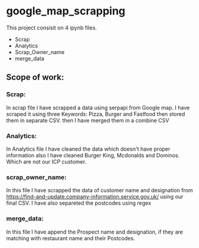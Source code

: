 # google_map_scrapping
This project consisit on 4 ipynb files.
- Scrap
- Analytics
- Scrap_Owner_name
- merge_data
## Scope of work:
### Scrap:
In scrap file I have scrapped a data using serpapi from Google map. I have scraped it using three Keywords: Pizza, Burger and Fastfood then stored them in separate CSV. then I have merged them in a combine CSV
### Analytics:
In Analytics file I have cleaned the data which doesn't have proper information also I have cleaned Burger King, Mcdonalds and Dominos. Which are not our ICP customer.
### scrap_owner_name:
In this file I have scrapped the data of customer name and designation from https://find-and-update.company-information.service.gov.uk/ using our final CSV. I have also separeted the postcodes using regex 

### merge_data:
In this file I have append the Prospect name and designation, if they are matching with restaurant name and their Postcodes.
